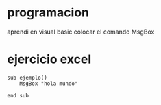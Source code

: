 # programacion
aprendi en visual basic colocar el comando MsgBox
# ejercicio excel

```
sub ejemplo()
    MsgBox "hola mundo"

end sub
```
